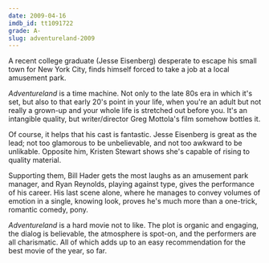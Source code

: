 ```yaml
---
date: 2009-04-16
imdb_id: tt1091722
grade: A-
slug: adventureland-2009
---
```


A recent college graduate (Jesse Eisenberg) desperate to escape his small town for New York City, finds himself forced to take a job at a local amusement park.

_Adventureland_ is a time machine. Not only to the late 80s era in which it's set, but also to that early 20's point in your life, when you're an adult but not really a grown-up and your whole life is stretched out before you. It's an intangible quality, but writer/director Greg Mottola's film somehow bottles it.

Of course, it helps that his cast is fantastic. Jesse Eisenberg is great as the lead; not too glamorous to be unbelievable, and not too awkward to be unlikable. Opposite him, Kristen Stewart shows she's capable of rising to quality material.

Supporting them, Bill Hader gets the most laughs as an amusement park manager, and Ryan Reynolds, playing against type, gives the performance of his career. His last scene alone, where he manages to convey volumes of emotion in a single, knowing look, proves he's much more than a one-trick, romantic comedy, pony.

_Adventureland_ is a hard movie not to like. The plot is organic and engaging, the dialog is believable, the atmosphere is spot-on, and the performers are all charismatic. All of which adds up to an easy recommendation for the best movie of the year, so far.
